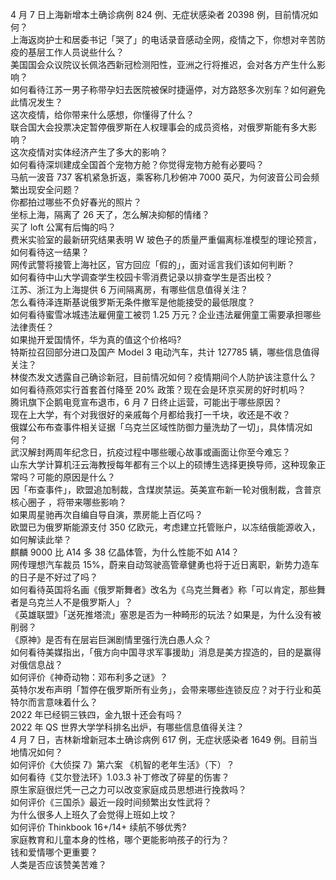 4 月 7 日上海新增本土确诊病例 824 例、无症状感染者 20398 例，目前情况如何？  
上海返岗护士和居委书记「哭了」的电话录音感动全网，疫情之下，你想对辛苦防疫的基层工作人员说些什么？  
美国国会众议院议长佩洛西新冠检测阳性，亚洲之行将推迟，会对各方产生什么影响？  
如何看待江苏一男子称带孕妇去医院被保时捷逼停，对方路怒多次别车？如何避免此情况发生？  
这次疫情，给你带来什么感想，你懂得了什么？  
联合国大会投票决定暂停俄罗斯在人权理事会的成员资格，对俄罗斯能有多大影响？  
这次疫情对实体经济产生了多大的影响？  
如何看待深圳建成全国首个宠物方舱？你觉得宠物方舱有必要吗？  
马航一波音 737 客机紧急折返，乘客称几秒俯冲 7000 英尺，为何波音公司会频繁出现安全问题？  
你都拍过哪些不负好春光的照片？  
坐标上海，隔离了 26 天了，怎么解决抑郁的情绪？  
买了 loft 公寓有后悔的吗？  
费米实验室的最新研究结果表明 W 玻色子的质量严重偏离标准模型的理论预言，如何看待这一结果？  
网传武警将接管上海社区，官方回应「假的」，面对谣言我们该如何判断？  
如何看待中山大学调查学生校园卡零消费记录以排查学生是否出校？  
江苏、浙江为上海提供 6 万间隔离房，有哪些信息值得关注？  
怎么看待泽连斯基说俄罗斯无条件撤军是他能接受的最低限度？  
如何看待蜜雪冰城违法雇佣童工被罚 1.25 万元？企业违法雇佣童工需要承担哪些法律责任？  
如果抛开爱国情怀，华为真的值这个价格吗?  
特斯拉召回部分进口及国产 Model 3 电动汽车，共计 127785 辆，哪些信息值得关注？  
林俊杰发文透露自己确诊新冠，目前情况如何？疫情期间个人防护该注意什么？  
如何看待燕郊实行首套首付降至 20% 政策？现在会是环京买房的好时机吗？  
腾讯旗下企鹅电竞宣布退市，6 月 7 日终止运营，可能出于哪些原因？  
现在上大学，有个对我很好的亲戚每个月都给我打一千块，收还是不收？  
俄媒公布布查事件相关证据「乌克兰区域性防御力量洗劫了一切」，具体情况如何？  
武汉解封两周年纪念日，抗疫过程中哪些暖心故事或画面让你至今难忘？  
山东大学计算机汪云海教授每年都有三个以上的硕博生选择更换导师，这种现象正常吗？可能的原因是什么？  
因「布查事件」，欧盟追加制裁，含煤炭禁运。英美宣布新一轮对俄制裁，含普京核心圈子 ，将带来哪些影响？  
如果周星驰再次自编自导自演，票房能上百亿吗？  
欧盟已为俄罗斯能源支付 350 亿欧元，考虑建立托管账户，以冻结俄能源收入，如何解读此举？  
麒麟 9000 比 A14 多 38 亿晶体管，为什么性能不如 A14？  
网传理想汽车裁员 15%，蔚来自动驾驶高管章健勇也将于近日离职，新势力造车的日子是不好过了吗？  
如何看待英国将名画《俄罗斯舞者》改名为《乌克兰舞者》称「可以肯定，那些舞者是乌克兰人不是俄罗斯人」？  
《英雄联盟》「送死推塔流」塞恩是否为一种畸形的玩法？如果是，为什么没有被削弱？  
《原神》是否有在层岩巨渊剧情里强行洗白愚人众？  
如何看待美媒指出，「俄方向中国寻求军事援助」消息是美方捏造的，目的是赢得对俄信息战？  
如何评价《神奇动物：邓布利多之谜》？  
英特尔发布声明「暂停在俄罗斯所有业务」，会带来哪些连锁反应？对于行业和英特尔而言意味着什么？  
2022 年已经铜三铁四，金九银十还会有吗？  
2022 年 QS 世界大学学科排名出炉，有哪些信息值得关注？  
4 月 7 日，吉林新增新冠本土确诊病例 617 例，无症状感染者 1649 例。目前当地情况如何？  
如何评价《大侦探 7》第六案 《机智的老年生活》（下）？  
如何看待《艾尔登法环》1.03.3 补丁修改了碎星的伤害？  
原生家庭很烂凭一己之力可以改变家庭成员思想进行挽救吗？  
如何评价《三国杀》最近一段时间频繁出女性武将？  
为什么很多人上班久了会觉得上班如上坟？  
如何评价 Thinkbook 16+/14+ 续航不够优秀?  
家庭教育和儿童本身的性格，哪个更能影响孩子的行为？  
钱和爱情哪个更重要？  
人类是否应该赞美苦难？  
